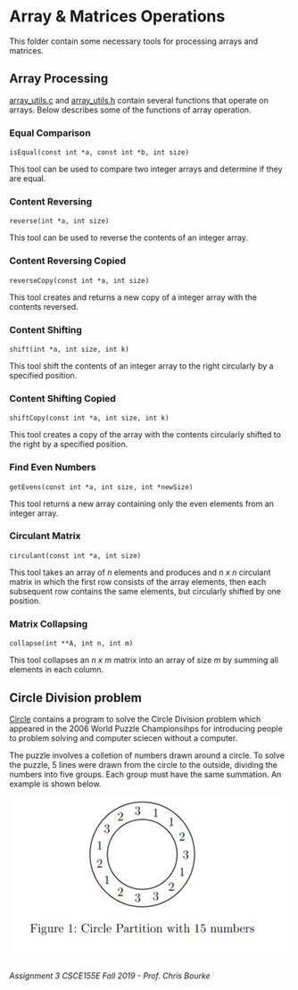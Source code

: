 # Array & Matrices Operations

This folder contain some necessary tools for processing arrays and matrices.

## Array Processing

[array_utils.c](/array_utils.c) and [array_utils.h](/array_utils.h) contain several functions that operate on arrays. Below describes some of the functions of array operation.

### Equal Comparison
```
isEqual(const int *a, const int *b, int size)
```

This tool can be used to compare two integer arrays and determine if they are equal.

### Content Reversing
```
reverse(int *a, int size)
```

This tool can be used to reverse the contents of an integer array.

### Content Reversing Copied
```
reverseCopy(const int *a, int size)
```

This tool creates and returns a new copy of a integer array with the contents reversed.

### Content Shifting
```
shift(int *a, int size, int k)
```

This tool shift the contents of an integer array to the right circularly by a specified position.

### Content Shifting Copied
```
shiftCopy(const int *a, int size, int k)
```

This tool creates a copy of the array with the contents circularly shifted to the right by a specified position.

### Find Even Numbers
```
getEvens(const int *a, int size, int *newSize)
```

This tool returns a new array containing only the even elements from an integer array.

### Circulant Matrix
```
circulant(const int *a, int size)
```

This tool takes an array of *n* elements and produces and *n x n* circulant matrix in which the first row consists of the array elements, then each subsequent row contains the same elements, but circularly shifted by one position.

### Matrix Collapsing
```
collapse(int **A, int n, int m)
```
This tool collapses an *n x m* matrix into an array of size *m* by summing all elements in each column.

## Circle Division problem

[Circle](/circle/) contains a program to solve the Circle Division problem which appeared in the 2006 World Puzzle Championsihps for introducing people to problem solving and computer sciecen without a computer.

The puzzle involves a colletion of numbers drawn around a circle. To solve the puzzle, 5 lines were drawn from the circle to the outside, dividing the numbers into five groups. Each group must have the same summation. An example is shown below.

![Circle Division Problem Example](circle/Example.png)

###### Assignment 3 CSCE155E Fall 2019 - Prof. Chris Bourke